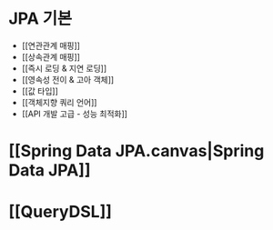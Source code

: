 # JPA 기본
- [[연관관계 매핑]]
- [[상속관계 매핑]]
- [[즉시 로딩 & 지연 로딩]]
- [[영속성 전이 & 고아 객체]]
- [[값 타입]]
- [[객체지향 쿼리 언어]]
- [[API 개발 고급 - 성능 최적화]]


# [[Spring Data JPA.canvas|Spring Data JPA]]



# [[QueryDSL]]
